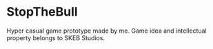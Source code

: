 # StopTheBull
 
Hyper casual game prototype made by me. Game idea and intellectual property belongs to SKEB Studios.
